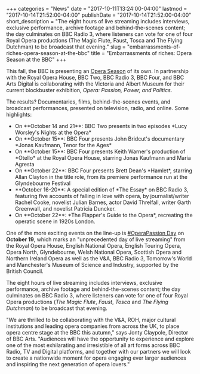 +++
categories = "News"
date = "2017-10-11T13:24:00-04:00"
lastmod = "2017-10-14T21:52:00-04:00"
publishDate = "2017-10-14T21:52:00-04:00"
short_description = "The eight hours of live streaming includes interviews, exclusive performance, archive footage and behind-the-scenes content; the day culminates on BBC Radio 3, where listeners can vote for one of four Royal Opera productions (The Magic Flute, Faust, Tosca and The Flying Dutchman) to be broadcast that evening."
slug = "embarrassments-of-riches-opera-season-at-the-bbc"
title = "Embarrassments of riches: Opera Season at the BBC"
+++

This fall, the BBC is presenting an [Opera Season](https://www.bbc.co.uk/programmes/p05h6n8y) of its own. In partnership with the Royal Opera House, BBC Two, BBC Radio 3, BBC Four, and BBC Arts Digital is collaborating with the Victoria and Albert Museum for their current blockbuster exhibition, *Opera: Passion, Power, and Politics*. 

The results? Documentaries, films, behind-the-scenes events, and broadcast performances, presented on television, radio, and online. Some highlights:

<ul>

<li>On **October 14 and 21**: BBC Two presents in two episodes *Lucy Worsley's Nights at the Opera*
<li>On **October 15**: BBC Four presents John Bridcut's documentary *Jonas Kaufmann, Tenor for the Ages*
<li>On **October 15**: BBC Four presents Keith Warner's production of *Otello* at the Royal Opera House, starring Jonas Kaufmann and Maria Agresta
<li>On **October 22**: BBC Four presents Brett Dean's *Hamlet*, starring Allan Clayton in the title role, from its premiere performance run at the Glyndebourne Festival
<li>**October 16-20**: A special edition of *The Essay* on BBC Radio 3, featuring five accounts of falling in love with opera, by journalist/writer Rachel Cooke, novelist Julian Barnes, actor David Threlfall, writer Garth Greenwall, and novelist Patricia Duncker.
<li>On **October 22**: *The Flapper's Guide to the Opera*, recreating the operatic scene in 1920s London.
</ul>

One of the more exciting events on the line-up is [\#OperaPassion Day](https://www.bbc.co.uk/events/epdgfx/live/cvwbj5) on **October 19**, which marks an "unprecedented day of live streaming" from the Royal Opera House, English National Opera, English Touring Opera, Opera North, Glyndebourne, Welsh National Opera, Scottish Opera and Northern Ireland Opera as well as the V&A, BBC Radio 3, Tomorrow's World and Manchester's Museum of Science and Industry, supported by the British Council.

The eight hours of live streaming includes interviews, exclusive performance, archive footage and behind-the-scenes content; the day culminates on BBC Radio 3, where listeners can vote for one of four Royal Opera productions (*The Magic Flute*, *Faust*, *Tosca* and *The Flying Dutchman*) to be broadcast that evening.

"We are thrilled to be collaborating with the V&A, ROH, major cultural institutions and
leading opera companies from across the UK, to place opera centre stage at the BBC this autumn," says Jonty Claypole, Director of BBC Arts. "Audiences will have the opportunity to experience and explore one of the most exhilarating and irresistible of all art forms across BBC Radio, TV and Digital platforms, and together with our partners we will look to create a nationwide moment for opera engaging ever larger audiences and inspiring the next generation of opera lovers."
